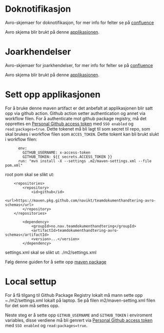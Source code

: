 # Doknotifikasjon

Avro-skjemaer for doknotifikasjon, for mer info for felter se på [confluence](https://confluence.adeo.no/display/BOA/doknotifikasjon+-+Funksjonell+Beskrivelse)

Avro skjema blir brukt på denne [applikasjonen](https://github.com/navikt/doknotifikasjon).

# Joarkhendelser

Avro-skjemaer for joarkhendelser, for mer info for felter se på [confluence](https://confluence.adeo.no/display/BOA/Joarkhendelser)

Avro skjema blir brukt på denne [applikasjonen](https://github.com/navikt/joarkhendelser).

# Sett opp applikasjonen

For å bruke denne maven artifact er det anbefalt at applikasjonen blir satt opp via github action. Github action setter authentication og annet via workflow filen. For å authenticate mot github package registry, må det opprettes en [Personal Github access token](https://github.com/settings/tokens) med `SSO enabled` og `read:packages=true`. Dette tokenet må bli lagt til som secret til repo, som skal brukes i workflow filen som `ACCES_TOKEN`. Dette tokent kan bli brukt slukt i workflow filen:

```
      env:
        GITHUB_USERNAME: x-access-token
        GITHUB_TOKEN: ${{ secrets.ACCESS_TOKEN }}
      run: "mvn install -X --settings .m2/maven-settings.xml --file pom.xml"
```

root pom skal se slikt ut:
```
	<repositories>
		<repository>
			<id>github</id>
			<url>https://maven.pkg.github.com/navikt/teamdokumenthandtering-avro-schemas</url>
		</repository>
	</repositories>

		<dependency>
			<groupId>no.nav.teamdokumenthandtering</groupId>
			<artifactId>teamdokumenthandtering-avro-schemas</artifactId>
			<version>...</version>
		</dependency>
```

settings.xml skal se slikt ut: ./m2/settings.xml

Følg denne guiden for å sette opp [maven package](https://docs.github.com/en/packages/working-with-a-github-packages-registry/working-with-the-apache-maven-registry)

# Local settup

For å få tilgang til Github Package Registry lokalt må mann sette opp ~./m2/settings.xml lokalt på laptop. Se på filen m2/maven-setting.xml filen for det som må settes opp.

Neste steg er å sette opp `GITHUB_USERNAME` and `GITHUB_TOKEN` i enviroment variables, disse verdiene må bli genrert via [Personal Github access token](https://github.com/settings/tokens) med `SSO enabled` og `read:packages=true`.
